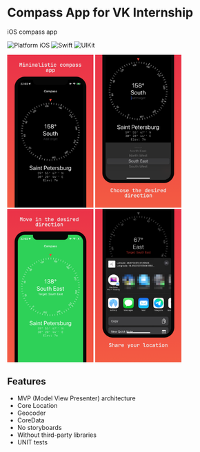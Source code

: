 # Compass App for VK Internship

iOS compass app

![Platform iOS](https://img.shields.io/badge/-VK-blue.svg)
![Swift](https://img.shields.io/badge/-Swift-orange.svg)
![UIKit](https://img.shields.io/badge/-UIKit-purple.svg)

<img src="https://github.com/032nnxkitty/CompassApp-iOS/blob/main/Screenshots/1.png" width="200"> <img src="https://github.com/032nnxkitty/CompassApp-iOS/blob/main/Screenshots/2.png" width="200"> <img src="https://github.com/032nnxkitty/CompassApp-iOS/blob/main/Screenshots/3.png" width="200"> <img src="https://github.com/032nnxkitty/CompassApp-iOS/blob/main/Screenshots/4.png" width="200"> 

## Features
- MVP (Model View Presenter) architecture
- Core Location
- Geocoder
- CoreData
- No storyboards
- Without third-party libraries
- UNIT tests
